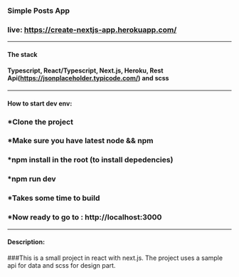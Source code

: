 ### Simple Posts App
### live: https://create-nextjs-app.herokuapp.com/
---
#### The stack 
#### Typescript, React/Typescript, Next.js, Heroku, Rest Api(https://jsonplaceholder.typicode.com/) and scss
---
#### How to start dev env: 
### *Clone the project
### *Make sure you have latest node && npm
### *npm install in the root (to install depedencies)
### *npm run dev 
### *Takes some time to build
### *Now ready to go to : http://localhost:3000
---
#### Description: 
###This is a small project in react with next.js. The project uses a sample api for data and scss for design part.
